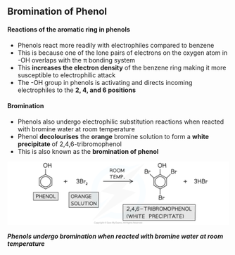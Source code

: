 Bromination of Phenol
---------------------

#### Reactions of the aromatic ring in phenols

* Phenols react more readily with electrophiles compared to benzene
* This is because one of the lone pairs of electrons on the oxygen atom in -OH overlaps with the π bonding system
* This <b>increases the electron density</b> of the benzene ring making it more susceptible to electrophilic attack
* The -OH group in phenols is activating and directs incoming electrophiles to the <b>2, 4, and 6 positions</b>

#### Bromination

* Phenols also undergo electrophilic substitution reactions when reacted with bromine water at room temperature
* Phenol <b>decolourises</b> the <b>orange</b> bromine solution to form a <b>white precipitate </b>of 2,4,6-tribromophenol
* This is also known as the <b>bromination of phenol</b>

![Hydroxy Compounds - Bromination, downloadable AS & A Level Chemistry revision notes](7.4-Hydroxy-Compounds-Bromination.png)

*<b>Phenols undergo bromination when reacted with bromine water at room temperature</b>*
